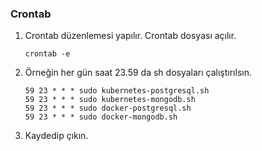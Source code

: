 ### Crontab

1. Crontab düzenlemesi yapılır. Crontab dosyası açılır.

       crontab -e


2. Örneğin her gün saat 23.59 da sh dosyaları çalıştırılsın.

       59 23 * * * sudo kubernetes-postgresql.sh
       59 23 * * * sudo kubernetes-mongodb.sh
       59 23 * * * sudo docker-postgresql.sh
       59 23 * * * sudo docker-mongodb.sh

3. Kaydedip çıkın.